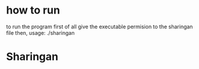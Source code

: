 # how to run
to run the program first of all give the executable permision to the sharingan file
then,
usage: ./sharingan <HostIP> <startPort> <endPort> <connectionTimeoutInMs>
# Sharingan
